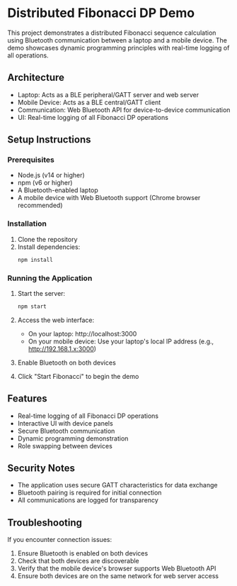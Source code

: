 # Distributed Fibonacci DP Demo

This project demonstrates a distributed Fibonacci sequence calculation using Bluetooth communication between a laptop and a mobile device. The demo showcases dynamic programming principles with real-time logging of all operations.

## Architecture

- Laptop: Acts as a BLE peripheral/GATT server and web server
- Mobile Device: Acts as a BLE central/GATT client
- Communication: Web Bluetooth API for device-to-device communication
- UI: Real-time logging of all Fibonacci DP operations

## Setup Instructions

### Prerequisites

- Node.js (v14 or higher)
- npm (v6 or higher)
- A Bluetooth-enabled laptop
- A mobile device with Web Bluetooth support (Chrome browser recommended)

### Installation

1. Clone the repository
2. Install dependencies:
   ```bash
   npm install
   ```

### Running the Application

1. Start the server:
   ```bash
   npm start
   ```

2. Access the web interface:
   - On your laptop: http://localhost:3000
   - On your mobile device: Use your laptop's local IP address (e.g., http://192.168.1.x:3000)

3. Enable Bluetooth on both devices

4. Click "Start Fibonacci" to begin the demo

## Features

- Real-time logging of all Fibonacci DP operations
- Interactive UI with device panels
- Secure Bluetooth communication
- Dynamic programming demonstration
- Role swapping between devices

## Security Notes

- The application uses secure GATT characteristics for data exchange
- Bluetooth pairing is required for initial connection
- All communications are logged for transparency

## Troubleshooting

If you encounter connection issues:
1. Ensure Bluetooth is enabled on both devices
2. Check that both devices are discoverable
3. Verify that the mobile device's browser supports Web Bluetooth API
4. Ensure both devices are on the same network for web server access 